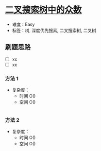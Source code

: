 # [二叉搜索树中的众数](https://leetcode-cn.com/problems/find-mode-in-binary-search-tree/)

- 难度：Easy
- 标签：树, 深度优先搜索, 二叉搜索树, 二叉树

## 刷题思路

- [ ] xx
- [ ] xx

### 方法 1

- 复杂度：
    - 时间 O()
    - 空间 O()

``` js

```

### 方法 2

- 复杂度：
    - 时间 O()
    - 空间 O()

``` js

```
